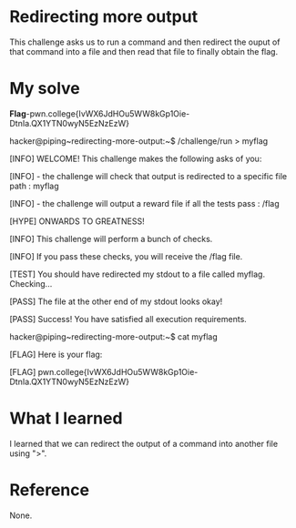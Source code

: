 # Redirecting more output
This challenge asks us to run a command and then redirect the ouput of that command into a file and then read that file to finally obtain the flag.
# My solve
**Flag**-pwn.college{IvWX6JdHOu5WW8kGp1Oie-DtnIa.QX1YTN0wyN5EzNzEzW}

hacker@piping~redirecting-more-output:~$ /challenge/run > myflag

[INFO] WELCOME! This challenge makes the following asks of you:

[INFO] - the challenge will check that output is redirected to a specific file path : myflag

[INFO] - the challenge will output a reward file if all the tests pass : /flag


[HYPE] ONWARDS TO GREATNESS!


[INFO] This challenge will perform a bunch of checks.

[INFO] If you pass these checks, you will receive the /flag file.


[TEST] You should have redirected my stdout to a file called myflag. Checking...


[PASS] The file at the other end of my stdout looks okay!

[PASS] Success! You have satisfied all execution requirements.

hacker@piping~redirecting-more-output:~$ cat myflag


[FLAG] Here is your flag:

[FLAG] pwn.college{IvWX6JdHOu5WW8kGp1Oie-DtnIa.QX1YTN0wyN5EzNzEzW}

# What I learned
I learned that we can redirect the output of a command into another file using ">".

# Reference 
None.
